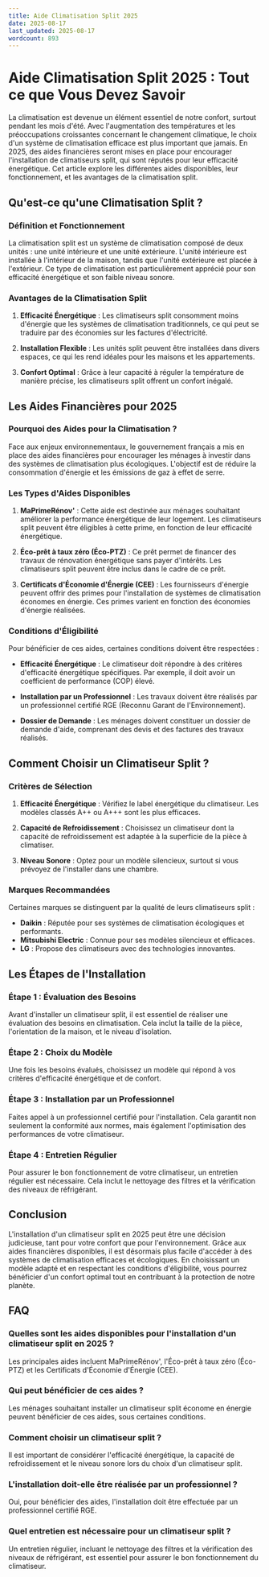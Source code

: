 ```yaml
---
title: Aide Climatisation Split 2025
date: 2025-08-17
last_updated: 2025-08-17
wordcount: 893
---
```


# Aide Climatisation Split 2025 : Tout ce que Vous Devez Savoir

La climatisation est devenue un élément essentiel de notre confort, surtout pendant les mois d'été. Avec l'augmentation des températures et les préoccupations croissantes concernant le changement climatique, le choix d'un système de climatisation efficace est plus important que jamais. En 2025, des aides financières seront mises en place pour encourager l'installation de climatiseurs split, qui sont réputés pour leur efficacité énergétique. Cet article explore les différentes aides disponibles, leur fonctionnement, et les avantages de la climatisation split.

## Qu'est-ce qu'une Climatisation Split ?

### Définition et Fonctionnement

La climatisation split est un système de climatisation composé de deux unités : une unité intérieure et une unité extérieure. L'unité intérieure est installée à l'intérieur de la maison, tandis que l'unité extérieure est placée à l'extérieur. Ce type de climatisation est particulièrement apprécié pour son efficacité énergétique et son faible niveau sonore.

### Avantages de la Climatisation Split

1. **Efficacité Énergétique** : Les climatiseurs split consomment moins d'énergie que les systèmes de climatisation traditionnels, ce qui peut se traduire par des économies sur les factures d'électricité.
   
2. **Installation Flexible** : Les unités split peuvent être installées dans divers espaces, ce qui les rend idéales pour les maisons et les appartements.

3. **Confort Optimal** : Grâce à leur capacité à réguler la température de manière précise, les climatiseurs split offrent un confort inégalé.

## Les Aides Financières pour 2025

### Pourquoi des Aides pour la Climatisation ?

Face aux enjeux environnementaux, le gouvernement français a mis en place des aides financières pour encourager les ménages à investir dans des systèmes de climatisation plus écologiques. L'objectif est de réduire la consommation d'énergie et les émissions de gaz à effet de serre.

### Les Types d'Aides Disponibles

1. **MaPrimeRénov'** : Cette aide est destinée aux ménages souhaitant améliorer la performance énergétique de leur logement. Les climatiseurs split peuvent être éligibles à cette prime, en fonction de leur efficacité énergétique.

2. **Éco-prêt à taux zéro (Éco-PTZ)** : Ce prêt permet de financer des travaux de rénovation énergétique sans payer d'intérêts. Les climatiseurs split peuvent être inclus dans le cadre de ce prêt.

3. **Certificats d'Économie d'Énergie (CEE)** : Les fournisseurs d'énergie peuvent offrir des primes pour l'installation de systèmes de climatisation économes en énergie. Ces primes varient en fonction des économies d'énergie réalisées.

### Conditions d'Éligibilité

Pour bénéficier de ces aides, certaines conditions doivent être respectées :

- **Efficacité Énergétique** : Le climatiseur doit répondre à des critères d'efficacité énergétique spécifiques. Par exemple, il doit avoir un coefficient de performance (COP) élevé.

- **Installation par un Professionnel** : Les travaux doivent être réalisés par un professionnel certifié RGE (Reconnu Garant de l'Environnement).

- **Dossier de Demande** : Les ménages doivent constituer un dossier de demande d'aide, comprenant des devis et des factures des travaux réalisés.

## Comment Choisir un Climatiseur Split ?

### Critères de Sélection

1. **Efficacité Énergétique** : Vérifiez le label énergétique du climatiseur. Les modèles classés A++ ou A+++ sont les plus efficaces.

2. **Capacité de Refroidissement** : Choisissez un climatiseur dont la capacité de refroidissement est adaptée à la superficie de la pièce à climatiser.

3. **Niveau Sonore** : Optez pour un modèle silencieux, surtout si vous prévoyez de l'installer dans une chambre.

### Marques Recommandées

Certaines marques se distinguent par la qualité de leurs climatiseurs split :

- **Daikin** : Réputée pour ses systèmes de climatisation écologiques et performants.
- **Mitsubishi Electric** : Connue pour ses modèles silencieux et efficaces.
- **LG** : Propose des climatiseurs avec des technologies innovantes.

## Les Étapes de l'Installation

### Étape 1 : Évaluation des Besoins

Avant d'installer un climatiseur split, il est essentiel de réaliser une évaluation des besoins en climatisation. Cela inclut la taille de la pièce, l'orientation de la maison, et le niveau d'isolation.

### Étape 2 : Choix du Modèle

Une fois les besoins évalués, choisissez un modèle qui répond à vos critères d'efficacité énergétique et de confort.

### Étape 3 : Installation par un Professionnel

Faites appel à un professionnel certifié pour l'installation. Cela garantit non seulement la conformité aux normes, mais également l'optimisation des performances de votre climatiseur.

### Étape 4 : Entretien Régulier

Pour assurer le bon fonctionnement de votre climatiseur, un entretien régulier est nécessaire. Cela inclut le nettoyage des filtres et la vérification des niveaux de réfrigérant.

## Conclusion

L'installation d'un climatiseur split en 2025 peut être une décision judicieuse, tant pour votre confort que pour l'environnement. Grâce aux aides financières disponibles, il est désormais plus facile d'accéder à des systèmes de climatisation efficaces et écologiques. En choisissant un modèle adapté et en respectant les conditions d'éligibilité, vous pourrez bénéficier d'un confort optimal tout en contribuant à la protection de notre planète.

## FAQ

### Quelles sont les aides disponibles pour l'installation d'un climatiseur split en 2025 ?

Les principales aides incluent MaPrimeRénov', l'Éco-prêt à taux zéro (Éco-PTZ) et les Certificats d'Économie d'Énergie (CEE).

### Qui peut bénéficier de ces aides ?

Les ménages souhaitant installer un climatiseur split économe en énergie peuvent bénéficier de ces aides, sous certaines conditions.

### Comment choisir un climatiseur split ?

Il est important de considérer l'efficacité énergétique, la capacité de refroidissement et le niveau sonore lors du choix d'un climatiseur split.

### L'installation doit-elle être réalisée par un professionnel ?

Oui, pour bénéficier des aides, l'installation doit être effectuée par un professionnel certifié RGE.

### Quel entretien est nécessaire pour un climatiseur split ?

Un entretien régulier, incluant le nettoyage des filtres et la vérification des niveaux de réfrigérant, est essentiel pour assurer le bon fonctionnement du climatiseur.
